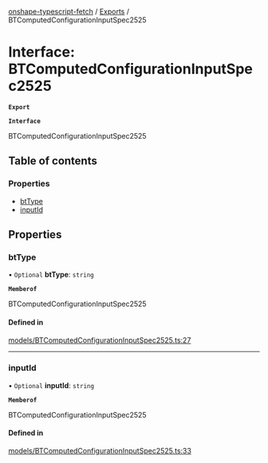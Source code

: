 [onshape-typescript-fetch](../README.md) / [Exports](../modules.md) / BTComputedConfigurationInputSpec2525

# Interface: BTComputedConfigurationInputSpec2525

**`Export`**

**`Interface`**

BTComputedConfigurationInputSpec2525

## Table of contents

### Properties

- [btType](BTComputedConfigurationInputSpec2525.md#bttype)
- [inputId](BTComputedConfigurationInputSpec2525.md#inputid)

## Properties

### btType

• `Optional` **btType**: `string`

**`Memberof`**

BTComputedConfigurationInputSpec2525

#### Defined in

[models/BTComputedConfigurationInputSpec2525.ts:27](https://github.com/toebes/onshape-typescript-fetch/blob/3e11ae1/models/BTComputedConfigurationInputSpec2525.ts#L27)

___

### inputId

• `Optional` **inputId**: `string`

**`Memberof`**

BTComputedConfigurationInputSpec2525

#### Defined in

[models/BTComputedConfigurationInputSpec2525.ts:33](https://github.com/toebes/onshape-typescript-fetch/blob/3e11ae1/models/BTComputedConfigurationInputSpec2525.ts#L33)
